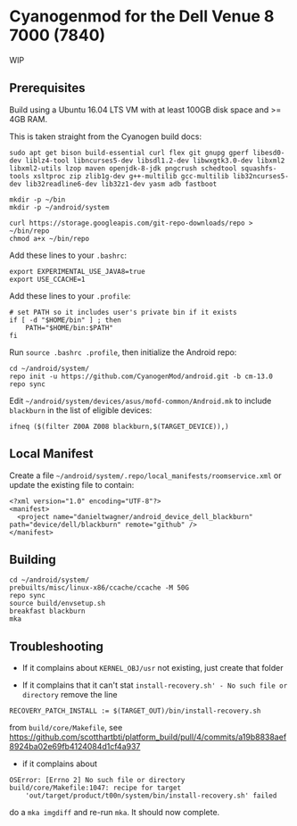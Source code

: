 # Cyanogenmod for the Dell Venue 8 7000 (7840)

WIP

## Prerequisites

Build using a Ubuntu 16.04 LTS VM with at least 100GB disk space and >= 4GB RAM.

This is taken straight from the Cyanogen build docs:
```
sudo apt get bison build-essential curl flex git gnupg gperf libesd0-dev liblz4-tool libncurses5-dev libsdl1.2-dev libwxgtk3.0-dev libxml2 libxml2-utils lzop maven openjdk-8-jdk pngcrush schedtool squashfs-tools xsltproc zip zlib1g-dev g++-multilib gcc-multilib lib32ncurses5-dev lib32readline6-dev lib32z1-dev yasm adb fastboot

mkdir -p ~/bin
mkdir -p ~/android/system

curl https://storage.googleapis.com/git-repo-downloads/repo > ~/bin/repo
chmod a+x ~/bin/repo
```

Add these lines to your `.bashrc`:
```
export EXPERIMENTAL_USE_JAVA8=true
export USE_CCACHE=1
```

Add these lines to your `.profile`:
```
# set PATH so it includes user's private bin if it exists
if [ -d "$HOME/bin" ] ; then
    PATH="$HOME/bin:$PATH"
fi
```

Run `source .bashrc .profile`, then initialize the Android repo:
```
cd ~/android/system/
repo init -u https://github.com/CyanogenMod/android.git -b cm-13.0
repo sync
```

Edit `~/android/system/devices/asus/mofd-common/Android.mk` to include `blackburn` in the list of eligible devices:
```
ifneq ($(filter Z00A Z008 blackburn,$(TARGET_DEVICE)),)
```

## Local Manifest

Create a file `~/android/system/.repo/local_manifests/roomservice.xml` or update the existing file to contain:
```
<?xml version="1.0" encoding="UTF-8"?>
<manifest>
  <project name="danieltwagner/android_device_dell_blackburn" path="device/dell/blackburn" remote="github" />
</manifest>
```

## Building

```
cd ~/android/system/
prebuilts/misc/linux-x86/ccache/ccache -M 50G
repo sync
source build/envsetup.sh
breakfast blackburn
mka
```

## Troubleshooting

- If it complains about `KERNEL_OBJ/usr` not existing, just create that folder

- If it complains that it can't stat `install-recovery.sh' - No such file or directory` remove the line
```
RECOVERY_PATCH_INSTALL := $(TARGET_OUT)/bin/install-recovery.sh
```
from `build/core/Makefile`, see https://github.com/scotthartbti/platform_build/pull/4/commits/a19b8838aef8924ba02e69fb4124084d1cf4a937

- if it complains about
```
OSError: [Errno 2] No such file or directory
build/core/Makefile:1047: recipe for target
    'out/target/product/t00n/system/bin/install-recovery.sh' failed
```
do a `mka imgdiff` and re-run `mka`. It should now complete.